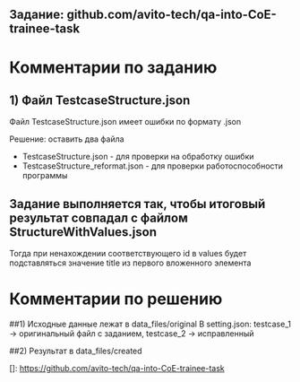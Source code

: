 ## Задание: github.com/avito-tech/qa-into-CoE-trainee-task

# Комментарии по заданию
## 1) Файл TestcaseStructure.json
Файл TestcaseStructure.json имеет ошибки по формату .json

Решение: оставить два файла 
* TestcaseStructure.json - для проверки на обработку ошибки
* TestcaseStructure_reformat.json - для проверки работоспособности программы

## Задание выполняется так, чтобы итоговый результат совпадал с файлом StructureWithValues.json
Тогда при ненахождении соответствующего id в values будет подставляться значение title из первого вложенного элемента 


# Комментарии по решению

##1) Исходные данные лежат в data_files/original
В setting.json: testcase_1 -> оригинальный файл с заданием, testcase_2 -> исправленный

##2) Результат в data_files/created

[]: https://github.com/avito-tech/qa-into-CoE-trainee-task
